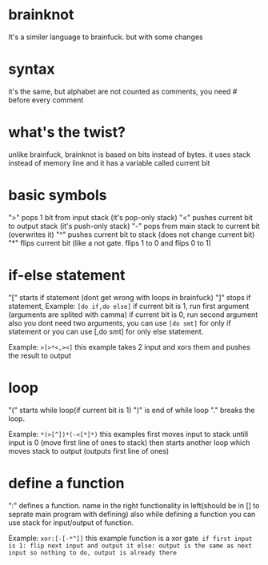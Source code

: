 # brainknot
It's a similer language to brainfuck. but with some changes

# syntax
it's the same, but alphabet are not counted as comments, you need # before every comment

# what's the twist?
unlike brainfuck, brainknot is based on bits instead of bytes.
it uses stack instead of memory line
and it has a variable called current bit

# basic symbols
">" pops 1 bit from input stack (it's pop-only stack)
"<" pushes current bit to output stack (it's push-only stack)
"-" pops from main stack to current bit (overwrites it)
"^" pushes current bit to stack (does not change current bit)
"*" flips current bit (like a not gate. flips 1 to 0 and flips 0 to 1)

# if-else statement
"\[" starts if statement (dont get wrong with loops in brainfuck)
"]" stops if statement, Example: `[do if,do else]`
if current bit is 1, run first argument (arguments are splited with camma)
if current bit is 0, run second argument
also you dont need two arguments, you can use `[do smt]` for only if statement
or you can use [,do smt] for only else statement.

Example: `>[>*<,><]`
this example takes 2 input and xors them and pushes the result to output

# loop
"(" starts while loop(if current bit is 1)
")" is end of while loop
"." breaks the loop.

Example: `*(>[^])*(-<[*]*)`
this examples first moves input to stack untill input is 0 (move first line of ones to stack)
then starts another loop which moves stack to output (outputs first line of ones)

# define a function
":" defines a function.
name in the right
functionality in left(should be in [] to seprate main program with defining)
also while defining a function you can use stack for input/output of function.

Example:
`xor:[-[-*^]]`
this example function is a xor gate```
        if first input is 1:
           flip next input and output it
        else:
           output is the same as next input so nothing to do, output is already there```
